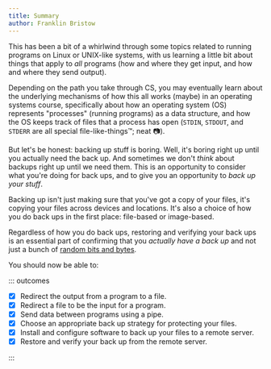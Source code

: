 ```yaml
---
title: Summary
author: Franklin Bristow
---
```


This has been a bit of a whirlwind through some topics related to running
programs on Linux or UNIX-like systems, with us learning a little bit about
things that apply to *all* programs (how and where they get input, and how and
where they send output).

Depending on the path you take through CS, you may eventually learn about the
underlying mechanisms of how this all works (maybe) in an operating systems
course, specifically about how an operating system (OS) represents "processes"
(running programs) as a data structure, and how the OS keeps track of files that
a process has open (`STDIN`, `STDOUT`, and `STDERR` are all special
file-like-things&trade;; neat :camera:).

But let's be honest: backing up stuff is boring. Well, it's boring right up until
you actually need the back up. And sometimes we don't *think* about backups
right up until we need them. This is an opportunity to consider what you're
doing for back ups, and to give you an opportunity to *back up your stuff*.

Backing up isn't just making sure that you've got a copy of your files, it's
copying your files across devices and locations. It's also a choice of how you
do back ups in the first place: file-based or image-based.

Regardless of how you do back ups, restoring and verifying your back ups is an
essential part of confirming that you *actually have a back up* and not just a
bunch of [random bits and bytes].

[random bits and bytes]: https://en.wikipedia.org/wiki/Garbage

You should now be able to:

::: outcomes

* [X] Redirect the output from a program to a file.
* [X] Redirect a file to be the input for a program.
* [X] Send data between programs using a pipe.
* [X] Choose an appropriate back up strategy for protecting your files.
* [X] Install and configure software to back up your files to a remote server.
* [X] Restore and verify your back up from the remote server.

:::

